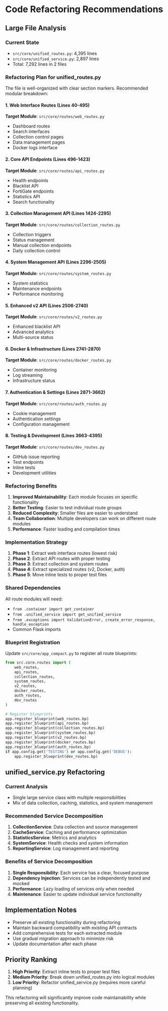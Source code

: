 # Code Refactoring Recommendations

## Large File Analysis

### Current State
- `src/core/unified_routes.py`: 4,395 lines
- `src/core/unified_service.py`: 2,897 lines
- Total: 7,292 lines in 2 files

### Refactoring Plan for unified_routes.py

The file is well-organized with clear section markers. Recommended modular breakdown:

#### 1. Web Interface Routes (Lines 40-495)
**Target Module**: `src/core/routes/web_routes.py`
- Dashboard routes
- Search interfaces
- Collection control pages
- Data management pages
- Docker logs interface

#### 2. Core API Endpoints (Lines 496-1423)
**Target Module**: `src/core/routes/api_routes.py`
- Health endpoints
- Blacklist API
- FortiGate endpoints
- Statistics API
- Search functionality

#### 3. Collection Management API (Lines 1424-2295)
**Target Module**: `src/core/routes/collection_routes.py`
- Collection triggers
- Status management
- Manual collection endpoints
- Daily collection control

#### 4. System Management API (Lines 2296-2505)
**Target Module**: `src/core/routes/system_routes.py`
- System statistics
- Maintenance endpoints
- Performance monitoring

#### 5. Enhanced v2 API (Lines 2506-2740)
**Target Module**: `src/core/routes/v2_routes.py`
- Enhanced blacklist API
- Advanced analytics
- Multi-source status

#### 6. Docker & Infrastructure (Lines 2741-2870)
**Target Module**: `src/core/routes/docker_routes.py`
- Container monitoring
- Log streaming
- Infrastructure status

#### 7. Authentication & Settings (Lines 2871-3662)
**Target Module**: `src/core/routes/auth_routes.py`
- Cookie management
- Authentication settings
- Configuration management

#### 8. Testing & Development (Lines 3663-4395)
**Target Module**: `src/core/routes/dev_routes.py`
- GitHub issue reporting
- Test endpoints
- Inline tests
- Development utilities

### Refactoring Benefits

1. **Improved Maintainability**: Each module focuses on specific functionality
2. **Better Testing**: Easier to test individual route groups
3. **Reduced Complexity**: Smaller files are easier to understand
4. **Team Collaboration**: Multiple developers can work on different route modules
5. **Performance**: Faster loading and compilation times

### Implementation Strategy

1. **Phase 1**: Extract web interface routes (lowest risk)
2. **Phase 2**: Extract API routes with proper testing
3. **Phase 3**: Extract collection and system routes
4. **Phase 4**: Extract specialized routes (v2, Docker, auth)
5. **Phase 5**: Move inline tests to proper test files

### Shared Dependencies

All route modules will need:
- `from .container import get_container`
- `from .unified_service import get_unified_service`
- `from .exceptions import ValidationError, create_error_response, handle_exception`
- Common Flask imports

### Blueprint Registration

Update `src/core/app_compact.py` to register all route blueprints:

```python
from src.core.routes import (
    web_routes,
    api_routes,
    collection_routes,
    system_routes,
    v2_routes,
    docker_routes,
    auth_routes,
    dev_routes
)

# Register blueprints
app.register_blueprint(web_routes.bp)
app.register_blueprint(api_routes.bp)
app.register_blueprint(collection_routes.bp)
app.register_blueprint(system_routes.bp)
app.register_blueprint(v2_routes.bp)
app.register_blueprint(docker_routes.bp)
app.register_blueprint(auth_routes.bp)
if app.config.get('TESTING') or app.config.get('DEBUG'):
    app.register_blueprint(dev_routes.bp)
```

## unified_service.py Refactoring

### Current Analysis
- Single large service class with multiple responsibilities
- Mix of data collection, caching, statistics, and system management

### Recommended Service Decomposition

1. **CollectionService**: Data collection and source management
2. **CacheService**: Caching and performance optimization
3. **StatisticsService**: Metrics and analytics
4. **SystemService**: Health checks and system information
5. **ReportingService**: Log management and reporting

### Benefits of Service Decomposition

1. **Single Responsibility**: Each service has a clear, focused purpose
2. **Dependency Injection**: Services can be independently tested and mocked
3. **Performance**: Lazy loading of services only when needed
4. **Maintenance**: Easier to update individual service functionality

## Implementation Notes

- Preserve all existing functionality during refactoring
- Maintain backward compatibility with existing API contracts
- Add comprehensive tests for each extracted module
- Use gradual migration approach to minimize risk
- Update documentation after each phase

## Priority Ranking

1. **High Priority**: Extract inline tests to proper test files
2. **Medium Priority**: Break down unified_routes.py into logical modules
3. **Low Priority**: Refactor unified_service.py (requires more careful planning)

This refactoring will significantly improve code maintainability while preserving all existing functionality.